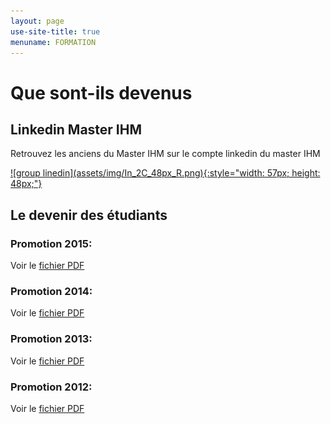 ```yaml
---
layout: page
use-site-title: true
menuname: FORMATION
---
```


# Que sont-ils devenus


## Linkedin Master IHM

Retrouvez les anciens du Master IHM sur le compte linkedin du master IHM

<a href="https://www.linkedin.com/groups/2043518">
![group linedin](assets/img/In_2C_48px_R.png){:style="width: 57px; height: 48px;"}
</a>

## Le devenir des étudiants

### Promotion 2015:
Voir le [fichier PDF](files/DevenirMIHM2015.pdf)

### Promotion 2014:
Voir le [fichier PDF](files/DevenirMIHM2014.pdf)

### Promotion 2013:
Voir le [fichier PDF](files/DevenirMIHM2013.pdf)

### Promotion 2012:
Voir le [fichier PDF](files/DevenirMIHM2012.pdf)

